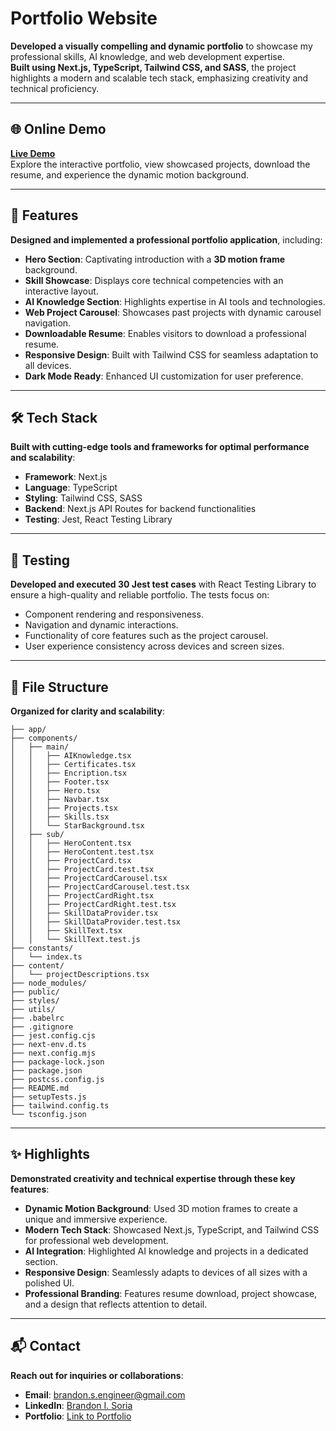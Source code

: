# Portfolio Website

**Developed a visually compelling and dynamic portfolio** to showcase my professional skills, AI knowledge, and web development expertise.  
**Built using Next.js, TypeScript, Tailwind CSS, and SASS**, the project highlights a modern and scalable tech stack, emphasizing creativity and technical proficiency.

---

## 🌐 Online Demo

**[Live Demo](https://www.brandon-s-engineer.com/)**  
Explore the interactive portfolio, view showcased projects, download the resume, and experience the dynamic motion background.

---

## 🚀 Features

**Designed and implemented a professional portfolio application**, including:

- **Hero Section**: Captivating introduction with a **3D motion frame** background.
- **Skill Showcase**: Displays core technical competencies with an interactive layout.
- **AI Knowledge Section**: Highlights expertise in AI tools and technologies.
- **Web Project Carousel**: Showcases past projects with dynamic carousel navigation.
- **Downloadable Resume**: Enables visitors to download a professional resume.
- **Responsive Design**: Built with Tailwind CSS for seamless adaptation to all devices.
- **Dark Mode Ready**: Enhanced UI customization for user preference.

---

## 🛠️ Tech Stack

**Built with cutting-edge tools and frameworks for optimal performance and scalability**:

- **Framework**: Next.js
- **Language**: TypeScript
- **Styling**: Tailwind CSS, SASS
- **Backend**: Next.js API Routes for backend functionalities
- **Testing**: Jest, React Testing Library

---

## 🧪 Testing

**Developed and executed 30 Jest test cases** with React Testing Library to ensure a high-quality and reliable portfolio. The tests focus on:

- Component rendering and responsiveness.
- Navigation and dynamic interactions.
- Functionality of core features such as the project carousel.
- User experience consistency across devices and screen sizes.

---

## 📂 File Structure

**Organized for clarity and scalability**:

```
├── app/
├── components/
│   ├── main/
│   │   ├── AIKnowledge.tsx
│   │   ├── Certificates.tsx
│   │   ├── Encription.tsx
│   │   ├── Footer.tsx
│   │   ├── Hero.tsx
│   │   ├── Navbar.tsx
│   │   ├── Projects.tsx
│   │   ├── Skills.tsx
│   │   └── StarBackground.tsx
│   ├── sub/
│   │   ├── HeroContent.tsx
│   │   ├── HeroContent.test.tsx
│   │   ├── ProjectCard.tsx
│   │   ├── ProjectCard.test.tsx
│   │   ├── ProjectCardCarousel.tsx
│   │   ├── ProjectCardCarousel.test.tsx
│   │   ├── ProjectCardRight.tsx
│   │   ├── ProjectCardRight.test.tsx
│   │   ├── SkillDataProvider.tsx
│   │   ├── SkillDataProvider.test.tsx
│   │   ├── SkillText.tsx
│   │   └── SkillText.test.js
├── constants/
│   └── index.ts
├── content/
│   └── projectDescriptions.tsx
├── node_modules/
├── public/
├── styles/
├── utils/
├── .babelrc
├── .gitignore
├── jest.config.cjs
├── next-env.d.ts
├── next.config.mjs
├── package-lock.json
├── package.json
├── postcss.config.js
├── README.md
├── setupTests.js
├── tailwind.config.ts
└── tsconfig.json
```

---

## ✨ Highlights

**Demonstrated creativity and technical expertise through these key features**:

- **Dynamic Motion Background**: Used 3D motion frames to create a unique and immersive experience.
- **Modern Tech Stack**: Showcased Next.js, TypeScript, and Tailwind CSS for professional web development.
- **AI Integration**: Highlighted AI knowledge and projects in a dedicated section.
- **Responsive Design**: Seamlessly adapts to devices of all sizes with a polished UI.
- **Professional Branding**: Features resume download, project showcase, and a design that reflects attention to detail.

---

## 📬 Contact

**Reach out for inquiries or collaborations**:

- **Email**: [brandon.s.engineer@gmail.com](mailto:brandon.s.engineer@gmail.com)
- **LinkedIn**: [Brandon I. Soria](https://www.linkedin.com/in/brandon-i-soria/)
- **Portfolio**: [Link to Portfolio](https://www.brandon-s-engineer.com/)
